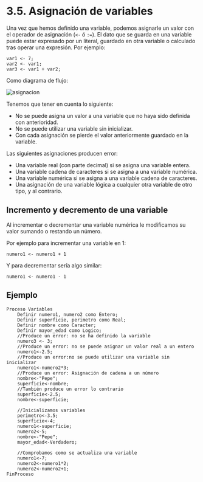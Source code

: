 # 3.5. Asignación de variables

Una vez que hemos definido una variable, podemos asignarle un valor con el operador de asignación (`<-` ó `:=`). El dato que se guarda en una variable puede estar expresado por un literal, guardado en otra variable o calculado tras operar una expresión. Por ejemplo:

```
var1 <- 7;
var2 <- var1;
var3 <- var1 + var2;
```

Como diagrama de flujo:

![asignacion](../curso/u9/img/asignacion.png)

Tenemos que tener en cuenta lo siguiente:

* No se puede asigna un valor a una variable que no haya sido definida con anterioridad.
* No se puede utilizar una variable sin inicializar.
* Con cada asignación se pierde el valor anteriormente guardado en la variable.

Las siguientes asignaciones producen error:

* Una variable real (con parte decimal) si se asigna una variable entera.
* Una variable cadena de caracteres si se asigna a una variable numérica.
* Una variable numérica si se asigna a una variable cadena de caracteres.
* Una asignación de una variable lógica a cualquier otra variable de otro tipo, y al contrario.

## Incremento y decremento de una variable

Al incrementar o decrementar una variable numérica le modificamos su valor sumando o restando un número.

Por ejemplo para incrementar una variable en 1:

```
numero1 <- numero1 + 1
```

Y para decrementar sería algo similar:

```
numero1 <- numero1 - 1
```

## Ejemplo

```
Proceso Variables
	Definir numero1, numero2 como Entero;
	Definir superficie, perimetro como Real;
	Definir nombre como Caracter;
	Definir mayor_edad como Logico;	
	//Produce un error: no se ha definido la variable
	numero3 <- 3;
	//Produce un error: no se puede asignar un valor real a un entero
	numero1<-2.5;
	//Produce un error:no se puede utilizar una variable sin inicializar
	numero1<-numero2*3;
	//Produce un error: Asignación de cadena a un número
	nombre<-"Pepe";
	superficie<-nombre;
	//También produce un error lo contrario
	superficie<-2.5;
	nombre<-superficie;
	
	//Inicializamos variables
	perimetro<-3.5;
	superficie<-4;
	numero1<-superficie;
	numero2<-5;
	nombre<-"Pepe";
	mayor_edad<-Verdadero;
	
	//Comprobamos como se actualiza una variable
	numero1<-7;
	numero2<-numero1*2;
	numero2<-numero2+1;
FinProceso
```
